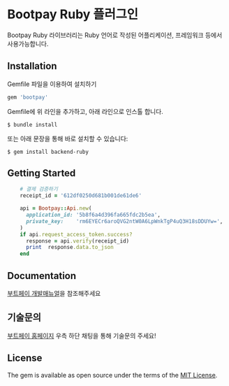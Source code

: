 # Bootpay Ruby 플러그인 

Bootpay Ruby 라이브러리는 Ruby 언어로 작성된 어플리케이션, 프레임워크 등에서 사용가능합니다.

## Installation

Gemfile 파일을 이용하여 설치하기  

```ruby
gem 'bootpay'
```

Gemfile에 위 라인을 추가하고, 아래 라인으로 인스톨 합니다.

    $ bundle install



또는 아래 문장을 통해 바로 설치할 수 있습니다:

    $ gem install backend-ruby

## Getting Started

```ruby
    # 결제 검증하기 
    receipt_id = '612df0250d681b001de61de6'

    api = Bootpay::Api.new(
      application_id: '5b8f6a4d396fa665fdc2b5ea',
      private_key:    'rm6EYECr6aroQVG2ntW0A6LpWnkTgP4uQ3H18sDDUYw=',
    )
    if api.request_access_token.success?
      response = api.verify(receipt_id)
      print  response.data.to_json
    end
```

## Documentation

[부트페이 개발매뉴얼](https://app.gitbook.com/@bootpay)을 참조해주세요

## 기술문의

[부트페이 홈페이지](https://www.bootpay.co.kr) 우측 하단 채팅을 통해 기술문의 주세요!

## License

The gem is available as open source under the terms of the [MIT License](https://opensource.org/licenses/MIT).
